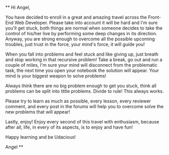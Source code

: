 ** Hi Angel,

You have decided to enroll in a great and amazing travel across the Front-End Web Developer. Please take into account it will be hard and I'm sure you'll get stuck, both things are normal when someone decides to take the control of his/her live by performing some deep changes in its direction. Anyway, you are strong enough to overcome all the possible upcoming troubles, just trust in the force, your mind's force, it will guide you!

When you fall into problems and feel stuck and like giving up, just breath and stop working in that recursive problem! Take a break, go out and run a couple of miles, I'm sure your mind will disconnect from the problematic task, the next time you open your notebook the solution will appear. Your mind is your biggest weapon to solve problems!

Always think there are no big problem enough to get you stuck, think all problems can be split into little problems. Divide to rule! This always works.

Please try to learn as much as possible, every lesson, every reviewer comment, and every post in the forums will help you to overcome solve the new problems that will appear!

Lastly, enjoy! Enjoy every second of this travel with enthusiasm, because after all, life, in every of its aspects, is to enjoy and have fun!

Happy learning and be Udacious!

Angel **
